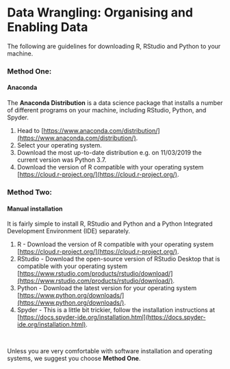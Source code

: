 # Data Wrangling: Organising and Enabling Data

The following are guidelines for downloading R, RStudio and Python to your machine.

### Method One:

#### Anaconda

The **Anaconda Distribution** is a data science package that installs a number of different programs on your machine, including RStudio, Python, and Spyder.
1. Head to [https://www.anaconda.com/distribution/](https://www.anaconda.com/distribution/).
2. Select your operating system.
3. Download the most up-to-date distribution e.g. on 11/03/2019 the current version was Python 3.7.
4. Download the version of R compatible with your operating system [https://cloud.r-project.org/](https://cloud.r-project.org/).

### Method Two:

#### Manual installation

It is fairly simple to install R, RStudio and Python and a Python Integrated Development Environment (IDE) separately.
1. R - Download the version of R compatible with your operating system [https://cloud.r-project.org/](https://cloud.r-project.org/).
2. RStudio - Download the open-source version of RStudio Desktop that is compatible with your operating system [https://www.rstudio.com/products/rstudio/download/](https://www.rstudio.com/products/rstudio/download/).
3. Python - Download the latest version for your operating system [https://www.python.org/downloads/](https://www.python.org/downloads/).
4. Spyder - This is a little bit trickier, follow the installation instructions at [https://docs.spyder-ide.org/installation.html](https://docs.spyder-ide.org/installation.html).

<br>

Unless you are very comfortable with software installation and operating systems, we suggest you choose **Method One**.
